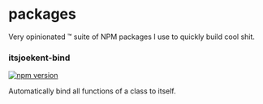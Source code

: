 # packages
Very opinionated :tm: suite of NPM packages I use to quickly build cool shit.

### itsjoekent-bind
[![npm version](https://badge.fury.io/js/itsjoekent-bind.svg)](https://badge.fury.io/js/itsjoekent-bind)

Automatically bind all functions of a class to itself.
